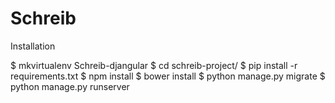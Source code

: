 # Schreib

Installation

$ mkvirtualenv Schreib-djangular
$ cd schreib-project/
$ pip install -r requirements.txt
$ npm install
$ bower install
$ python manage.py migrate
$ python manage.py runserver
